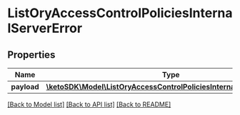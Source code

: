 # ListOryAccessControlPoliciesInternalServerError

## Properties
Name | Type | Description | Notes
------------ | ------------- | ------------- | -------------
**payload** | [**\ketoSDK\Model\ListOryAccessControlPoliciesInternalServerErrorBody**](ListOryAccessControlPoliciesInternalServerErrorBody.md) |  | [optional] 

[[Back to Model list]](../README.md#documentation-for-models) [[Back to API list]](../README.md#documentation-for-api-endpoints) [[Back to README]](../README.md)


